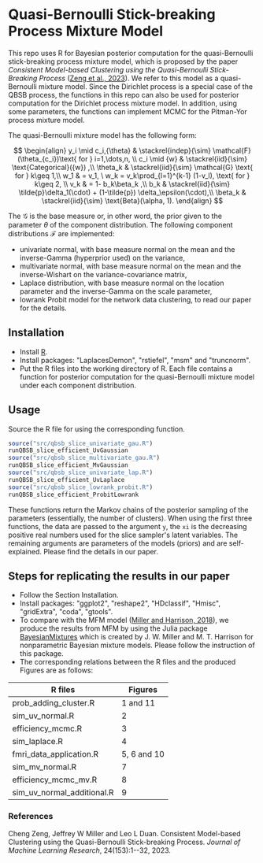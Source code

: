 # Quasi-Bernoulli Stick-breaking Process Mixture Model

This repo uses R for Bayesian posterior computation for the quasi-Bernoulli stick-breaking process mixture model, which is proposed by the paper *Consistent Model-based Clustering using the Quasi-Bernoulli Stick-Breaking Process* ([Zeng et al., 2023](https://www.jmlr.org/papers/volume24/22-0436/22-0436.pdf)). We refer to this model as a quasi-Bernoulli mixture model. Since the Dirichlet process is a special case of the QBSB process, the functions in this repo can also be used for posterior computation for the Dirichlet process mixture model. In addition, using some parameters, the functions can implement MCMC for the Pitman-Yor process mixture model.

The quasi-Bernoulli mixture model has the following form:

$$
\begin{align}
     y_i \mid c_i,{\theta} & \stackrel{indep}{\sim} \mathcal{F}(\theta_{c_i})\text{ for } 			i=1,\dots,n, \\
     c_i \mid {w} & \stackrel{iid}{\sim} \text{Categorical}({w}) ,\\
	 \theta_k & \stackrel{iid}{\sim} \mathcal{G} \text{ for } k\geq 1,\\
      w_1 & = v_1, \ w_k = v_k\prod_{l=1}^{k-1} (1-v_l), \text{ for } k\geq 2, \\
      v_k & = 1- b_k\beta_k ,\\
      b_k & \stackrel{iid}{\sim} \tilde{p}\delta_1(\cdot) + (1-\tilde{p}) \delta_\epsilon(\cdot),\\
      \beta_k & \stackrel{iid}{\sim}  \text{Beta}(\alpha, 1).
\end{align}
$$

The $\mathcal{G}$ is the base measure or, in other word, the prior given to the parameter $\theta$ of the component distribution. The following component distributions $\mathcal{F}$ are implemented:

- univariate normal, with base measure normal on the mean and the inverse-Gamma (hyperprior used) on the variance,
- multivariate normal, with base measure normal on the mean and the inverse-Wishart on the variance-covariance matrix,
- Laplace distribution, with base measure normal on the location parameter and the inverse-Gamma on the scale parameter,
- lowrank Probit model for the network data clustering, to read our paper for the details.



## Installation

- Install [R](https://www.r-project.org/).
- Install packages: "LaplacesDemon", "rstiefel", "msm" and "truncnorm".
- Put the R files into the working directory of R. Each file contains a function for posterior computation for the quasi-Bernoulli mixture model under each component distribution.



## Usage

Source the R file for using the corresponding function.

```R
source("src/qbsb_slice_univariate_gau.R")
runQBSB_slice_efficient_UvGaussian
source("src/qbsb_slice_multivariate_gau.R")
runQBSB_slice_efficient_MvGaussian
source("src/qbsb_slice_univariate_lap.R")
runQBSB_slice_efficient_UvLaplace
source("src/qbsb_slice_lowrank_probit.R")
runQBSB_slice_efficient_ProbitLowrank
```

These functions return the Markov chains of the posterior sampling of the parameters (essentially, the number of clusters). When using the first three functions, the data are passed to the argument `y`, the `xi` is the decreasing positive real numbers used for the slice sampler's latent variables. The remaining arguments are parameters of the models (priors) and are self-explained. Please find the details in our paper.



## Steps for replicating the results in our paper

- Follow the Section Installation.
- Install packages: "ggplot2", "reshape2", "HDclassif", "Hmisc", "gridExtra", "coda", "gtools".
- To compare with the MFM model ([Miller and Harrison, 2018](https://www.tandfonline.com/doi/full/10.1080/01621459.2016.1255636?casa_token=tlesuHLlGLcAAAAA%3AO1CempPvL1drsvhYidJuQDFn2QCpL4aJFkhAyS7iCseMCXE7mhF-IeQVOQoCVt23wsKOCXVhobT2PRE)), we produce the results from MFM by using the Julia package [BayesianMixtures](https://github.com/jwmi/BayesianMixtures.jl) which is created by J. W. Miller and M. T. Harrison for nonparametric Bayesian mixture models. Please follow the instruction of this package.
- The corresponding relations between the R files and the produced Figures are as follows:

| R files                    | Figures     |
| -------------------------- | ----------- |
| prob_adding_cluster.R      | 1 and 11    |
| sim_uv_normal.R            | 2           |
| efficiency_mcmc.R          | 3           |
| sim_laplace.R              | 4           |
| fmri_data_application.R    | 5, 6 and 10 |
| sim_mv_normal.R            | 7           |
| efficiency_mcmc_mv.R       | 8           |
| sim_uv_normal_additional.R | 9           |



### References

Cheng Zeng, Jeffrey W Miller and Leo L Duan. Consistent Model-based Clustering using the Quasi-Bernoulli Stick-breaking Process. *Journal of Machine Learning Research*, 24(153):1--32, 2023.

